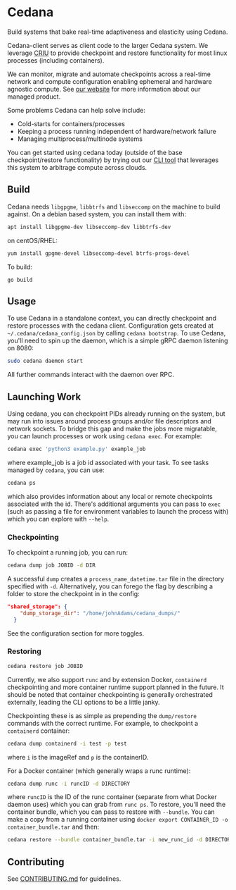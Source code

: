# Cedana

Build systems that bake real-time adaptiveness and elasticity using Cedana.

Cedana-client serves as client code to the larger Cedana system. We leverage [CRIU](https://github.com/checkpoint-restore/criu) to provide checkpoint and restore functionality for most linux processes (including containers).

We can monitor, migrate and automate checkpoints across a real-time network and compute configuration enabling ephemeral and hardware agnostic compute. See [our website](https://cedana.ai) for more information about our managed product.

Some problems Cedana can help solve include:

- Cold-starts for containers/processes
- Keeping a process running independent of hardware/network failure
- Managing multiprocess/multinode systems

You can get started using cedana today (outside of the base checkpoint/restore functionality) by trying out our [CLI tool](https://github.com/cedana/cedana-cli) that leverages this system to arbitrage compute across clouds.


## Build

Cedana needs `libgpgme`, `libbtrfs` and `libseccomp` on the machine to build against. On a debian based system, you can install them with: 

``` sh
apt install libgpgme-dev libseccomp-dev libbtrfs-dev
```

on centOS/RHEL: 

``` sh
yum install gpgme-devel libseccomp-devel btrfs-progs-devel 
```

To build: 

```go build```


## Usage

To use Cedana in a standalone context, you can directly checkpoint and restore processes with the cedana client. Configuration gets created at `~/.cedana/cedana_config.json` by calling `cedana bootstrap`. To use Cedana, you'll need to spin up the daemon, which is a simple gRPC daemon listening on 8080:

```sh
sudo cedana daemon start
```

All further commands interact with the daemon over RPC.


## Launching Work

Using cedana, you can checkpoint PIDs already running on the system, but may run into issues around process groups and/or file descriptors and network sockets. To bridge this gap and make the jobs more migratable, you can launch processes or work using `cedana exec`. For example:

```sh
cedana exec 'python3 example.py' example_job
```

where example_job is a job id associated with your task. To see tasks managed by `cedana`, you can use:

```sh
cedana ps
```

which also provides information about any local or remote checkpoints associated with the id. There's additional arguments you can pass to `exec` (such as passing a file for environment variables to launch the process with) which you can explore with `--help`.

### Checkpointing
To checkpoint a running job, you can run:

```sh
cedana dump job JOBID -d DIR
```
A successful `dump` creates a `process_name_datetime.tar` file in the directory specified with `-d`. Alternatively, you can forego the flag by describing a folder to store the checkpoint in in the config:

```json
"shared_storage": {
    "dump_storage_dir": "/home/johnAdams/cedana_dumps/"
  }
```

See the configuration section for more toggles.

### Restoring

```sh
cedana restore job JOBID
```

Currently, we also support `runc` and by extension Docker, `containerd` checkpointing and more container runtime support planned in the future. It should be noted that container checkpointing is generally orchestrated externally, leading the CLI options to be a little janky.

Checkpointing these is as simple as prepending the `dump/restore` commands with the correct runtime. For example, to checkpoint a `containerd` container:

```sh
cedana dump containerd -i test -p test
```

where `i` is the imageRef and `p` is the containerID.

For a Docker container (which generally wraps a runc runtime):

```sh
cedana dump runc -i runcID -d DIRECTORY
```

where `runcID` is the ID of the runc container (separate from what Docker daemon uses) which you can grab from `runc ps`. To restore, you'll need the container bundle, which you can pass to restore with `--bundle`. You can make a copy from a running container using `docker export CONTAINER_ID -o container_bundle.tar` and then:

```sh
cedana restore --bundle container_bundle.tar -i new_runc_id -d DIRECTORY
```

## Contributing
See [CONTRIBUTING.md](CONTRIBUTING.md) for guidelines.

